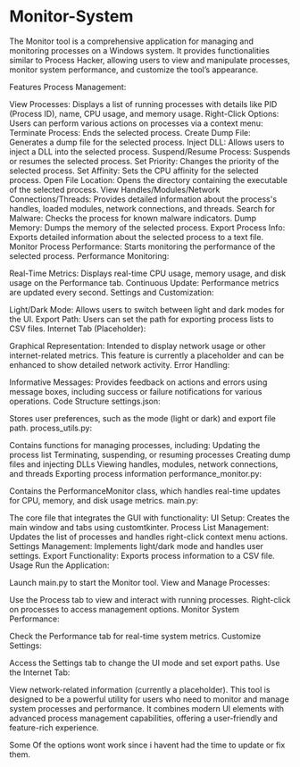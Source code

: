 # Monitor-System
The Monitor tool is a comprehensive application for managing and monitoring processes on a Windows system. It provides functionalities similar to Process Hacker, allowing users to view and manipulate processes, monitor system performance, and customize the tool’s appearance.


Features
Process Management:

View Processes: Displays a list of running processes with details like PID (Process ID), name, CPU usage, and memory usage.
Right-Click Options: Users can perform various actions on processes via a context menu:
Terminate Process: Ends the selected process.
Create Dump File: Generates a dump file for the selected process.
Inject DLL: Allows users to inject a DLL into the selected process.
Suspend/Resume Process: Suspends or resumes the selected process.
Set Priority: Changes the priority of the selected process.
Set Affinity: Sets the CPU affinity for the selected process.
Open File Location: Opens the directory containing the executable of the selected process.
View Handles/Modules/Network Connections/Threads: Provides detailed information about the process's handles, loaded modules, network connections, and threads.
Search for Malware: Checks the process for known malware indicators.
Dump Memory: Dumps the memory of the selected process.
Export Process Info: Exports detailed information about the selected process to a text file.
Monitor Process Performance: Starts monitoring the performance of the selected process.
Performance Monitoring:

Real-Time Metrics: Displays real-time CPU usage, memory usage, and disk usage on the Performance tab.
Continuous Update: Performance metrics are updated every second.
Settings and Customization:

Light/Dark Mode: Allows users to switch between light and dark modes for the UI.
Export Path: Users can set the path for exporting process lists to CSV files.
Internet Tab (Placeholder):

Graphical Representation: Intended to display network usage or other internet-related metrics. This feature is currently a placeholder and can be enhanced to show detailed network activity.
Error Handling:

Informative Messages: Provides feedback on actions and errors using message boxes, including success or failure notifications for various operations.
Code Structure
settings.json:

Stores user preferences, such as the mode (light or dark) and export file path.
process_utils.py:

Contains functions for managing processes, including:
Updating the process list
Terminating, suspending, or resuming processes
Creating dump files and injecting DLLs
Viewing handles, modules, network connections, and threads
Exporting process information
performance_monitor.py:

Contains the PerformanceMonitor class, which handles real-time updates for CPU, memory, and disk usage metrics.
main.py:

The core file that integrates the GUI with functionality:
UI Setup: Creates the main window and tabs using customtkinter.
Process List Management: Updates the list of processes and handles right-click context menu actions.
Settings Management: Implements light/dark mode and handles user settings.
Export Functionality: Exports process information to a CSV file.
Usage
Run the Application:

Launch main.py to start the Monitor tool.
View and Manage Processes:

Use the Process tab to view and interact with running processes.
Right-click on processes to access management options.
Monitor System Performance:

Check the Performance tab for real-time system metrics.
Customize Settings:

Access the Settings tab to change the UI mode and set export paths.
Use the Internet Tab:

View network-related information (currently a placeholder).
This tool is designed to be a powerful utility for users who need to monitor and manage system processes and performance. It combines modern UI elements with advanced process management capabilities, offering a user-friendly and feature-rich experience.

Some Of the options wont work since i havent had the time to update or fix them. 
